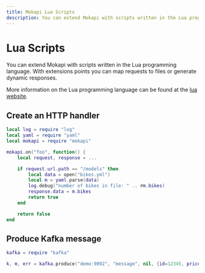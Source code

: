 ```yaml
---
title: Mokapi Lua Scripts
description: You can extend Mokapi with scripts written in the Lua programming language.
---
```

# Lua Scripts

You can extend Mokapi with scripts written in the Lua programming language. With
extensions points you can map requests to files or generate dynamic responses.

More information on the Lua programming language can be found at the [lua website](http://www.lua.org/).

## Create an HTTP handler
```lua
local log = require "log"
local yaml = require "yaml"
local mokapi = require "mokapi"

mokapi.on("foo", function() {
    local request, response = ...

    if request.url.path == "/models" then
        local data = open("bikes.yml")
        local m = yaml.parse(data)
        log.debug("number of bikes in file: " .. #m.bikes)
        response.data = m.bikes
        return true
    end

    return false
end
```

## Produce Kafka message
```lua
kafka = require "kafka"

k, m, err = kafka.produce("demo:9092", "message", nil, {id=12345, price= 12, shipTo= {name= "Bern"}})
```